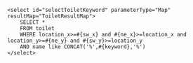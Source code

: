 	<select id="selectToiletKeyword" parameterType="Map" resultMap="ToiletResultMap">
		SELECT *
		FROM toilet
		WHERE location_x>=#{sw_x} and #{ne_x}>=location_x and location_y>=#{ne_y} and #{sw_y}>=location_y
		AND name like CONCAT('%',#{keyword},'%')	
	</select>
